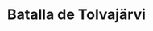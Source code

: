 ﻿---
title: "Batalla de Tolvajärvi"
permalink: periodes_988.html
layout: periode
dataInici: 1939-12-12
sidebar: periodes
pares:
  - 986:
    title: "Guerra de Invierno"
    dataInici: "(1939-11-30)"
    dataFi: "(1940-03-13)"

fills:
jocsPrincipals:
  - title: "Winter Fury: The Battle of Tolvajärvi 1939"
    bggId: 8132
    dataInici: 
    dataFi: 

  - title: "A Frozen Hell"
    bggId: 7503
    dataInici: 
    dataFi: 

  - title: "Red Winter: The Soviet Attack at Tolvajärvi, Finland – 8-12 December 1939"
    bggId: 38786
    dataInici: 
    dataFi: 

jocsEscenaris:
jocsEpoca:
jocsEpocaEscenaris:
---
